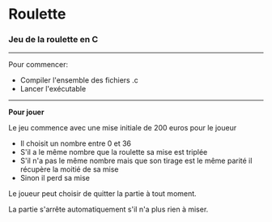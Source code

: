 # Roulette
### Jeu de la roulette en C

---

Pour commencer:

* Compiler l'ensemble des fichiers .c
* Lancer l'exécutable
---
**Pour jouer** 

Le jeu commence avec une mise initiale de 200 euros pour le joueur

* Il choisit un nombre entre 0 et 36
* S'il a le même nombre que la roulette sa mise est triplée
* S'il n'a pas le même nombre mais que son tirage est le même parité il récupère la moitié de sa mise
* Sinon il perd sa mise

Le joueur peut choisir de quitter la partie à tout moment.

La partie s'arrête automatiquement s'il n'a plus rien à miser.
